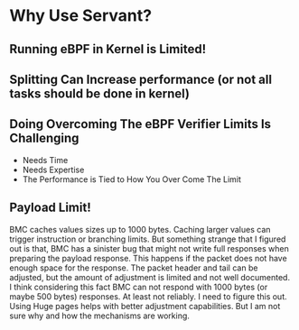 # Why Use Servant?

## Running eBPF in Kernel is Limited!


## Splitting Can Increase performance (or not all tasks should be done in kernel)


## Doing Overcoming The eBPF Verifier Limits Is Challenging

* Needs Time
* Needs Expertise
* The Performance is Tied to How You Over Come The Limit

## Payload Limit!

BMC caches values sizes up to 1000 bytes. Caching larger values
can trigger instruction or branching limits. But something strange
that I figured out is that, BMC has a sinister bug that might not
write full responses when preparing the payload response. This
happens if the packet does not have enough space for the response.
The packet header and tail can be adjusted, but the amount of
adjustment is limited and not well documented. I think considering
this fact BMC can not respond with 1000 bytes (or maybe 500 bytes)
responses. At least not reliably. I need to figure this out.
Using Huge pages helps with better adjustment capabilities.
But I am not sure why and how the mechanisms are working.

